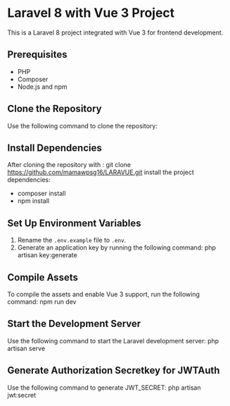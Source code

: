 # Laravel 8 with Vue 3 Project

This is a Laravel 8 project integrated with Vue 3 for frontend development.

## Prerequisites

- PHP
- Composer
- Node.js and npm

## Clone the Repository

Use the following command to clone the repository:


## Install Dependencies

After cloning the repository with : git clone https://github.com/mamawpsg16/LARAVUE.git
install the project dependencies: 
- composer install
- npm install

## Set Up Environment Variables

1. Rename the `.env.example` file to `.env`.
2. Generate an application key by running the following command: php artisan key:generate

## Compile Assets

To compile the assets and enable Vue 3 support, run the following command: npm run dev

## Start the Development Server

Use the following command to start the Laravel development server: php artisan serve

## Generate Authorization Secretkey for JWTAuth
Use the following command to generate JWT_SECRET: php artisan jwt:secret


